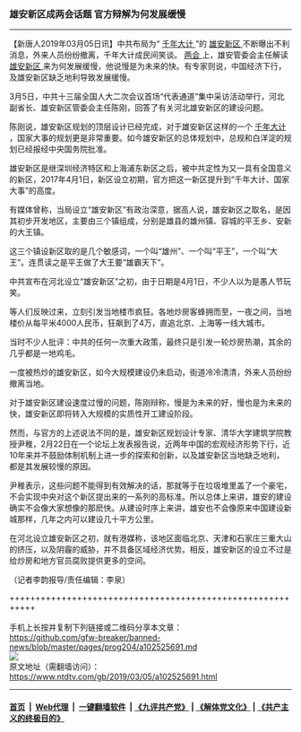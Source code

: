 ### 雄安新区成两会话题 官方辩解为何发展缓慢
------------------------

<div class="post_content">
 <p>
  【新唐人2019年03月05日讯】中共布局为“
  <a href="https://www.ntdtv.com/gb/千年大计.htm">
   千年大计
  </a>
  ”的
  <a href="https://www.ntdtv.com/gb/雄安新区.htm">
   雄安新区
  </a>
  不断曝出不利消息，外来人员纷纷撤离，千年大计成民间笑谈。
  <a href="https://www.ntdtv.com/gb/两会.htm">
   两会
  </a>
  上，雄安管委会主任解读
  <a href="https://www.ntdtv.com/gb/雄安新区.htm">
   雄安新区
  </a>
  来为何发展缓慢，他说慢是为未来的快。有专家则说，中国经济下行，及雄安新区缺乏地利导致发展缓慢。
 </p>
 <p>
  3月5日，中共十三届全国人大二次会议首场“代表通道”集中采访活动举行，河北副省长、雄安新区管委会主任陈刚，回答了有关河北雄安新区的建设问题。
 </p>
 <p>
  陈刚说，雄安新区规划的顶层设计已经完成，对于雄安新区这样的一个
  <a href="https://www.ntdtv.com/gb/千年大计.htm">
   千年大计
  </a>
  ，国家大事的规划更是非常重要。如今雄安新区的总体规划中，总规和白洋淀的规划已经报经中央国务院批准。
 </p>
 <p>
  雄安新区是继深圳经济特区和上海浦东新区之后，被中共定性为又一具有全国意义的新区，2017年4月1日，新区设立初期，官方把这一新区提升到“千年大计、国家大事”的高度。
 </p>
 <p>
  有媒体曾称，当局设立“雄安新区”有政治深意，据高人说，雄安新区之取名，是因其初步开发地区，主要由三个镇组成，分别是雄县的雄州镇、容城的平王乡、安新的大王镇。
 </p>
 <p>
  这三个镇设新区取的是几个敏感词，一个叫“雄州”、一个叫“平王”，一个叫“大王”。连贯读之是平王做了大王要“雄霸天下”。
 </p>
 <p>
  中共宣布在河北设立“雄安新区”之初，由于日期是4月1日，不少人以为是愚人节玩笑。
 </p>
 <p>
  等人们反映过来，立刻引发当地楼市疯狂。各地炒房客蜂拥而至，一夜之间，当地楼价从每平米4000人民币，狂飙到了4万，直追北京、上海等一线大城市。
 </p>
 <p>
  当时不少人批评：中共的任何一次重大政策，最终只是引发一轮炒房热潮，其余的几乎都是一地鸡毛。
 </p>
 <p>
  一度被热炒的雄安新区，如今大规模建设仍未启动，街道冷冷清清，外来人员纷纷撤离当地。
 </p>
 <p>
  对于雄安新区建设速度过慢的问题，陈刚辩称，慢是为未来的好，慢也是为未来的快，雄安新区即将转入大规模的实质性开工建设阶段。
 </p>
 <p>
  然而，与官方的上述说法不同的是，雄安新区规划设计专家、清华大学建筑学院教授尹稚，2月22日在一个论坛上发表报告说，近两年中国的宏观经济形势下行，近10年来并不鼓励体制机制上进一步的探索和创新，以及雄安新区当地缺乏地利，都是其发展较慢的原因。
 </p>
 <p>
  尹稚表示，这些问题不能得到有效解决的话，那就等于在垃圾堆里盖了一个豪宅，不会实现中央对这个新区提出来的一系列的高标准。所以总体上来讲，雄安的建设确实不会像大家想像的那麽快。从建设时序上来讲，雄安也不会像原来中国建设新城那样，几年之内可以建设几十平方公里。
 </p>
 <p>
  在河北设立雄安新区之初，就有港媒称，该地区面临北京、天津和石家庄三重大山的挤压，以及阴霾的威胁，并不具备区域经济优势。相反，雄安新区的设立不过是给炒房和地方官员腐败提供更多的空间。
 </p>
 <p>
  （记者李韵报导/责任编辑：李泉）
 </p>
 <div class="single_ad">
 </div>
</div>

+++++++++++++++++++++++++++++++++++++++++++++++++++++++++++<br/><br/>
手机上长按并复制下列链接或二维码分享本文章：<br/>
https://github.com/gfw-breaker/banned-news/blob/master/pages/prog204/a102525691.md <br/>
<a href='https://github.com/gfw-breaker/banned-news/blob/master/pages/prog204/a102525691.md'><img src='https://github.com/gfw-breaker/banned-news/blob/master/pages/prog204/a102525691.md.png'/></a> <br/>
原文地址（需翻墙访问）：https://www.ntdtv.com/gb/2019/03/05/a102525691.html


------------------------
#### [首页](https://github.com/gfw-breaker/banned-news/blob/master/README.md) &nbsp;|&nbsp; [Web代理](https://github.com/labour-camp/helloworld) &nbsp;|&nbsp; [一键翻墙软件](https://github.com/gfw-breaker/nogfw/blob/master/README.md) &nbsp;| [《九评共产党》](https://github.com/gfw-breaker/9ping.md/blob/master/README.md#九评之一评共产党是什么) | [《解体党文化》](https://github.com/gfw-breaker/jtdwh.md/blob/master/README.md) | [《共产主义的终极目的》](https://github.com/gfw-breaker/gczydzjmd.md/blob/master/README.md)

